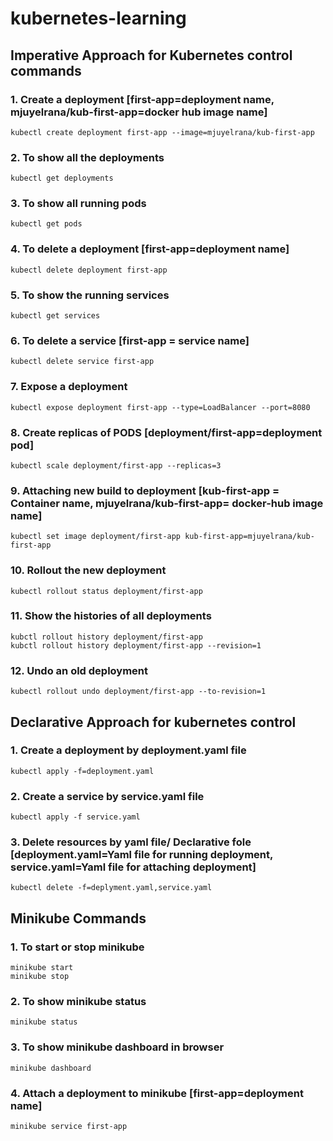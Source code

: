 # kubernetes-learning

## Imperative Approach for Kubernetes control commands

### 1. Create a deployment [first-app=deployment name, mjuyelrana/kub-first-app=docker hub image name]
```shell
kubectl create deployment first-app --image=mjuyelrana/kub-first-app
```
### 2. To show all the deployments 
```shell
kubectl get deployments
```
### 3. To show all running pods 
```shell
kubectl get pods
```
### 4. To delete a deployment [first-app=deployment name]
```shell
kubectl delete deployment first-app
```
### 5. To show the running services
```shell
kubectl get services 
```
### 6. To delete a service [first-app = service name]
```shell
kubectl delete service first-app
```
### 7. Expose a deployment 
```shell
kubectl expose deployment first-app --type=LoadBalancer --port=8080
```
### 8. Create replicas of PODS [deployment/first-app=deployment pod]
```shell
kubectl scale deployment/first-app --replicas=3
```
### 9. Attaching new build to deployment [kub-first-app = Container name, mjuyelrana/kub-first-app= docker-hub image name]
```shell
kubectl set image deployment/first-app kub-first-app=mjuyelrana/kub-first-app 
```
### 10. Rollout the new deployment 
```shell
kubectl rollout status deployment/first-app
```
### 11. Show the histories of all deployments 
```shell
kubctl rollout history deployment/first-app
kubctl rollout history deployment/first-app --revision=1
```
### 12. Undo an old deployment 
```shell
kubectl rollout undo deployment/first-app --to-revision=1
```

## Declarative Approach for kubernetes control
### 1. Create a deployment by deployment.yaml file
```shell
kubectl apply -f=deployment.yaml
```
### 2. Create a service by service.yaml file
```shell
kubectl apply -f service.yaml
```
### 3. Delete resources by yaml file/ Declarative fole [deployment.yaml=Yaml file for running deployment, service.yaml=Yaml file for attaching deployment]
```shell
kubectl delete -f=deplyment.yaml,service.yaml
```

## Minikube Commands
### 1. To start or stop minikube 
```shell
minikube start
minikube stop
```
### 2. To show minikube status 
```shell
minikube status 
```
### 3. To show minikube dashboard in browser 
```shell
minikube dashboard
```
### 4. Attach a deployment to minikube [first-app=deployment name] 
```shell
minikube service first-app 
```
